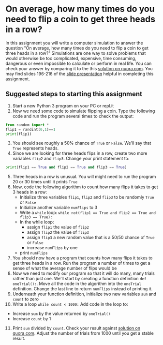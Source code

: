 On average, how many times do you need to flip a coin to get three heads in a row?
==================================================================================

In this assignment you will write a computer simulation to answer the question "On average, how many times do you need to flip a coin to get three heads in a row?" Simulations are one way to solve problems that would otherwise be too complicated, expensive, time consuming, dangerous or even impossible to calculate or perform in real life. You can check your answer by comparing it to the this [solution on quora.com](https://www.quora.com/What-is-the-expected-number-of-coin-flips-until-you-get-3-heads-in-a-row). You may find slides 196-216 of the [slide presentation](https://docs.google.com/presentation/d/1rICcmNbnGYsB-cV_6EatPyzcOS2sId80Jh2kayUzm4Q/edit#slide=id.ga2b2b98a27_0_165) helpful in completing this assignment.
 
Suggested steps to starting this assignment
--------------------------------------------
1. Start a new Python 3 program on your PC or repl.it
2. Now we need some code to simulate flipping a coin. Type the following code and run the program several times to check the output:
```python
from random import *
flip1 = randint(0,1)==1
print(flip1)
```
3. You should see roughly a 50% chance of `True` or `False`. We'll say that `True` represents heads.
4. Since we are looking for three heads flips in a row, create two more variables `flip2` and `flip3`. Change your print statement to:
```python
print(flip1 == True and flip2 == True and flip3 == True)
```
5. Three heads in a row is unusual. You will might need to run the program 20 or 30 times until it prints `True`
6. Now, code the following algorithm to count how many flips it takes to get 3 heads in a row:
   + Initialize three variables `flip1`, `flip2` and `flip3` to be randomly `True` or `False`
   + Initialize another variable `numFlips` to 3
   + Write a `while` loop: `while not(flip1 == True and flip2 == True and flip3 == True):`
   + In the while loop:
      + assign  `flip1` the value of `flip2`
      + assign `flip2` the value of `flip3`
      + assign  `flip3`  a new random value that is a 50/50 chance of `True` or `False`
      + increase `numFlips` by one
   + print `numFlips`
7. You should now have a program that counts how many flips it takes to get three heads in a row. Run the program a number of times to get a sense of what the average number of flips would be 
8. Now we need to modify our program so that it will do many, many trials rather than just one. We'll start by creating a function definition `def oneTrial():`. Move all the code in the algorithm into the `oneTrial` definition. Change the last line to return `numFlips` instead of printing it.
9. Underneath your function definition, initialize two new variables `sum` and `count` to zero
10. Write a loop `while count < 1000:` Add code in the loop to:
   + Increase `sum` by the value returned by `oneTrial()`
   + Increase `count` by 1
11. Print `sum` divided by `count`. Check your result against [solution on quora.com](https://www.quora.com/What-is-the-expected-number-of-coin-flips-until-you-get-3-heads-in-a-row). Adjust the number of trials from 1000 until you get a stable result.
